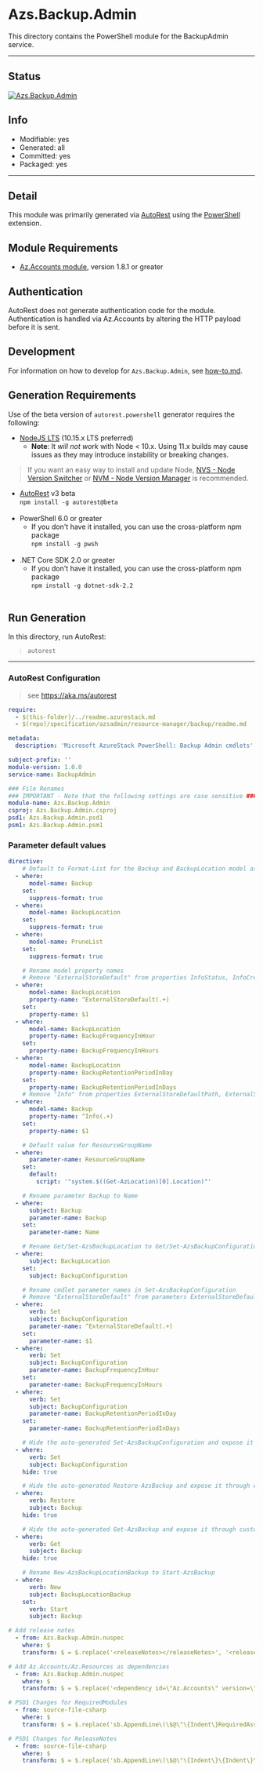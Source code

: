 <!-- region Generated -->
# Azs.Backup.Admin
This directory contains the PowerShell module for the BackupAdmin service.

---
## Status
[![Azs.Backup.Admin](https://img.shields.io/powershellgallery/v/Azs.Backup.Admin.svg?style=flat-square&label=Azs.Backup.Admin "Azs.Backup.Admin")](https://www.powershellgallery.com/packages/Azs.Backup.Admin/)

## Info
- Modifiable: yes
- Generated: all
- Committed: yes
- Packaged: yes

---
## Detail
This module was primarily generated via [AutoRest](https://github.com/Azure/autorest) using the [PowerShell](https://github.com/Azure/autorest.powershell) extension.

## Module Requirements
- [Az.Accounts module](https://www.powershellgallery.com/packages/Az.Accounts/), version 1.8.1 or greater

## Authentication
AutoRest does not generate authentication code for the module. Authentication is handled via Az.Accounts by altering the HTTP payload before it is sent.

## Development
For information on how to develop for `Azs.Backup.Admin`, see [how-to.md](how-to.md).
<!-- endregion -->

## Generation Requirements
Use of the beta version of `autorest.powershell` generator requires the following:
- [NodeJS LTS](https://nodejs.org) (10.15.x LTS preferred)
  - **Note**: It *will not work* with Node < 10.x. Using 11.x builds may cause issues as they may introduce instability or breaking changes.
> If you want an easy way to install and update Node, [NVS - Node Version Switcher](../nodejs/installing-via-nvs.md) or [NVM - Node Version Manager](../nodejs/installing-via-nvm.md) is recommended.
- [AutoRest](https://aka.ms/autorest) v3 beta <br>`npm install -g autorest@beta`<br>&nbsp;
- PowerShell 6.0 or greater
  - If you don't have it installed, you can use the cross-platform npm package <br>`npm install -g pwsh`<br>&nbsp;
- .NET Core SDK 2.0 or greater
  - If you don't have it installed, you can use the cross-platform npm package <br>`npm install -g dotnet-sdk-2.2`<br>&nbsp;

## Run Generation
In this directory, run AutoRest:
> `autorest`

---
### AutoRest Configuration
> see https://aka.ms/autorest

``` yaml
require:
  - $(this-folder)/../readme.azurestack.md
  - $(repo)/specification/azsadmin/resource-manager/backup/readme.md

metadata:
  description: 'Microsoft AzureStack PowerShell: Backup Admin cmdlets'

subject-prefix: ''
module-version: 1.0.0
service-name: BackupAdmin

### File Renames
### IMPORTANT - Note that the following settings are case sensitive ###
module-name: Azs.Backup.Admin
csproj: Azs.Backup.Admin.csproj
psd1: Azs.Backup.Admin.psd1
psm1: Azs.Backup.Admin.psm1
```

### Parameter default values
``` yaml
directive:
    # Default to Format-List for the Backup and BackupLocation model as there are many important fields
  - where:
      model-name: Backup
    set:
      suppress-format: true
  - where:
      model-name: BackupLocation
    set:
      suppress-format: true
  - where:
      model-name: PruneList
    set:
      suppress-format: true

    # Rename model property names
    # Remove "ExternalStoreDefault" from properties InfoStatus, InfoCreatedDateTime, InfoEncryptionCertThumbprint, etc.
  - where:
      model-name: BackupLocation
      property-name: ^ExternalStoreDefault(.+)
    set:
      property-name: $1
  - where:
      model-name: BackupLocation
      property-name: BackupFrequencyInHour
    set:
      property-name: BackupFrequencyInHours
  - where:
      model-name: BackupLocation
      property-name: BackupRetentionPeriodInDay
    set:
      property-name: BackupRetentionPeriodInDays
    # Remove "Info" from properties ExternalStoreDefaultPath, ExternalStoreDefaultUserName, ExternalStoreDefaultPassword, etc.
  - where:
      model-name: Backup
      property-name: ^Info(.+)
    set:
      property-name: $1

    # Default value for ResourceGroupName
  - where:
      parameter-name: ResourceGroupName
    set:
      default:
        script: '"system.$((Get-AzLocation)[0].Location)"'

    # Rename parameter Backup to Name
  - where:
      subject: Backup
      parameter-name: Backup
    set:
      parameter-name: Name

    # Rename Get/Set-AzsBackupLocation to Get/Set-AzsBackupConfiguration
  - where:
      subject: BackupLocation
    set:
      subject: BackupConfiguration

    # Rename cmdlet parameter names in Set-AzsBackupConfiguration
    # Remove "ExternalStoreDefault" from parameters ExternalStoreDefaultPath, ExternalStoreDefaultUserName, ExternalStoreDefaultPassword, etc.
  - where:
      verb: Set
      subject: BackupConfiguration
      parameter-name: ^ExternalStoreDefault(.+)
    set:
      parameter-name: $1
  - where:
      verb: Set
      subject: BackupConfiguration
      parameter-name: BackupFrequencyInHour
    set:
      parameter-name: BackupFrequencyInHours
  - where:
      verb: Set
      subject: BackupConfiguration
      parameter-name: BackupRetentionPeriodInDay
    set:
      parameter-name: BackupRetentionPeriodInDays

    # Hide the auto-generated Set-AzsBackupConfiguration and expose it through customized one
  - where:
      verb: Set
      subject: BackupConfiguration
    hide: true

    # Hide the auto-generated Restore-AzsBackup and expose it through customized one
  - where:
      verb: Restore
      subject: Backup
    hide: true

    # Hide the auto-generated Get-AzsBackup and expose it through customized one
  - where:
      verb: Get
      subject: Backup
    hide: true

    # Rename New-AzsBackupLocationBackup to Start-AzsBackup
  - where:
      verb: New
      subject: BackupLocationBackup
    set:
      verb: Start
      subject: Backup

# Add release notes
  - from: Azs.Backup.Admin.nuspec
    where: $
    transform: $ = $.replace('<releaseNotes></releaseNotes>', '<releaseNotes>AzureStack Hub Admin module generated with https://github.com/Azure/autorest.powershell.</releaseNotes>');

# Add Az.Accounts/Az.Resources as dependencies
  - from: Azs.Backup.Admin.nuspec
    where: $
    transform: $ = $.replace('<dependency id=\"Az.Accounts\" version=\"1.6.0\" />', '<dependency id="Az.Accounts" version="2.2.8" />\n      <dependency id="Az.Resources" version="[0.11.0]" />');

# PSD1 Changes for RequiredModules
  - from: source-file-csharp
    where: $
    transform: $ = $.replace('sb.AppendLine\(\$@\"\{Indent\}RequiredAssemblies = \'\{\"./bin/Azs.AzureBridge.Admin.private.dll\"\}\'\"\);', 'sb.AppendLine\(\$@\"\{Indent\}RequiredAssemblies = \'\{\"./bin/Azs.AzureBridge.Admin.private.dll\"\}\'\"\);\n      sb.AppendLine\(\$@\"\{Indent\}RequiredModules = @\(@\{\{ModuleName = \'Az.Accounts\'; ModuleVersion = \'2.2.8\'; \}\}, @\{\{ModuleName = \'Az.Resources\'; RequiredVersion = \'0.11.0\'; \}\}\)\"\);');

# PSD1 Changes for ReleaseNotes
  - from: source-file-csharp
    where: $
    transform: $ = $.replace('sb.AppendLine\(\$@\"\{Indent\}\{Indent\}\{Indent\}ReleaseNotes = \'\'\"\);', 'sb.AppendLine\(\$@\"\{Indent\}\{Indent\}\{Indent\}ReleaseNotes = \'AzureStack Hub Admin module generated with https://github.com/Azure/autorest.powershell\'\"\);' );
